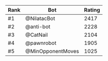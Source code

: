 Rank|Bot|Rating
---|---|---
#1|@NilatacBot|2417
#2|@anti-bot|2228
#3|@CatNail|2104
#4|@pawnrobot|1905
#5|@MinOpponentMoves|1025

